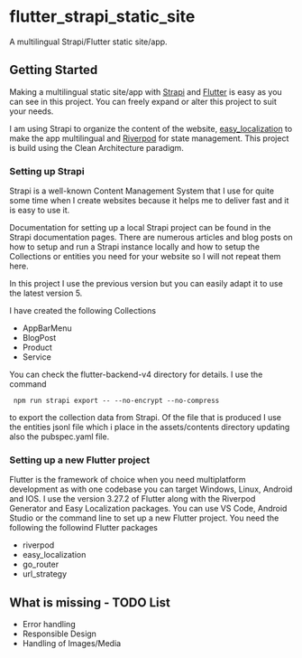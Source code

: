 # flutter_strapi_static_site

A multilingual Strapi/Flutter static site/app.

## Getting Started

Making a multilingual static site/app with [Strapi](https://strapi.io) and [Flutter](https://flutter.dev)
is easy as you can see in this project.
You can freely expand or alter this project to suit your needs.

I am using Strapi to organize the content of the website,
[easy_localization](https://pub.dev/packages/easy_localization) to make the app multilingual and
[Riverpod](https://riverpod.dev) for state management.
This project is build using the Clean Architecture paradigm.

### Setting up Strapi

Strapi is a well-known Content Management System that I use for quite some time when I create websites because it helps me to deliver fast and it is easy to use it.

Documentation for setting up a local Strapi project can be found in the Strapi documentation pages. There are numerous articles and blog posts on how to setup and run a Strapi instance locally and how to setup the Collections or entities you need for your website so I will not repeat them here.

In this project I use the previous version but you can easily adapt it to use the latest version 5.

I have created the following Collections

- AppBarMenu
- BlogPost
- Product
- Service

You can check the flutter-backend-v4 directory for details. I use the command

` npm run strapi export -- --no-encrypt --no-compress`

to export the collection data from Strapi. Of the file that is produced I use the entities jsonl file which i place in the assets/contents directory updating also the pubspec.yaml file.

### Setting up a new Flutter project

Flutter is the framework of choice when you need multiplatform development as with one codebase you can target Windows, Linux, Android and IOS.
I use the version 3.27.2 of Flutter along with the Riverpod Generator and Easy Localization packages.
You can use VS Code, Android Studio or the command line to set up a new Flutter project.
You need the following the followind Flutter packages

- riverpod
- easy_localization
- go_router
- url_strategy

## What is missing - TODO List

- Error handling
- Responsible Design
- Handling of Images/Media

